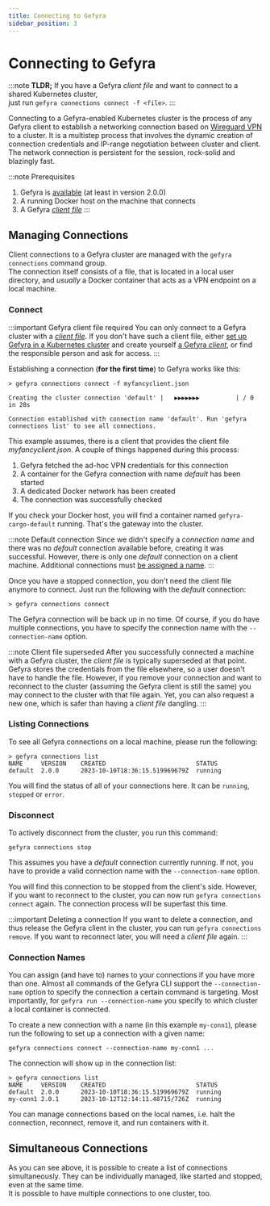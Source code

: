 ```yaml
---
title: Connecting to Gefyra
sidebar_position: 3
---
```


# Connecting to Gefyra

:::note **TLDR;**
If you have a Gefyra *client file* and want to connect to a shared Kubernetes cluster,   
just run `gefyra connections connect -f <file>`.
::: 

Connecting to a Gefyra-enabled Kubernetes cluster is the process of any Gefyra client to establish a networking connection based on [Wireguard VPN](https://www.wireguard.com/) to a cluster. It is a multistep process that involves the dynamic creation of connection credentials and IP-range negotiation
between cluster and client. The network connection is persistent for the session, rock-solid and blazingly fast.

:::note Prerequisites
1. Gefyra is [available](https://gefyra.dev/installation) (at least in version 2.0.0)
2. A running Docker host on the machine that connects  
3. A Gefyra [*client file*](/docs/shared-environments/clients#a-default-client-file)
:::

## Managing Connections
Client connections to a Gefyra cluster are managed with the `gefyra connections` command group.  
The connection itself consists of a file, that is located in a local user directory, and *usually* a 
Docker container that acts as a VPN endpoint on a local machine.

### Connect
:::important Gefyra client file required
You can only connect to a Gefyra cluster with a [*client file*](/docs/shared-environments/clients#distributing-the-client-file). 
If you don't have such a client file, either [set up Gefyra in a Kubernetes cluster](/docs/shared-environments/installation) and create yourself
[a Gefyra *client*](/docs/shared-environments/clients#creating-a-gefyra-client), or find the responsible person and ask for access.
:::

Establishing a connection (**for the first time**) to Gefyra works like this:
```
> gefyra connections connect -f myfancyclient.json

Creating the cluster connection 'default' |   ▶▶▶▶▶▶▶          | / 0 in 28s

Connection established with connection name 'default'. Run 'gefyra connections list' to see all connections.
```
This example assumes, there is a client that provides the client file *myfancyclient.json*. A couple of things happened during this process:

1. Gefyra fetched the ad-hoc VPN credentials for this connection
2. A container for the Gefyra connection with name *default* has been started
3. A dedicated Docker network has been created
3. The connection was successfully checked

If you check your Docker host, you will find a container named `gefyra-cargo-default` running. That's the gateway into the cluster.

:::note Default connection
Since we didn't specify a *connection name* and there was no *default* connection available before, creating it was successful. However, there
is only one *default* connection on a client machine. Additional connections must [be assigned a name](#connection-names).
:::

Once you have a stopped connection, you don't need the client file anymore to connect. Just run the following with the *default* connection:
```
> gefyra connections connect
```
The Gefyra connection will be back up in no time. Of course, if you do have multiple connections, you have to specify the connection name with the
`--connection-name` option.

:::note Client file superseded
After you successfully connected a machine with a Gefyra cluster, the *client file* is typically superseded at that point. Gefyra stores the 
credentials from the file elsewhere, so a user doesn't have to handle the file. However, if you remove your connection and want to reconnect 
to the cluster (assuming the Gefyra client is still the same) you may connect to the cluster with that file again. Yet, you can also request a 
new one, which is safer than having a *client file* dangling.
:::

### Listing Connections
To see all Gefyra connections on a local machine, please run the following:
```
> gefyra connections list
NAME     VERSION    CREATED                         STATUS
default  2.0.0      2023-10-10T18:36:15.519969679Z  running
```

You will find the status of all of your connections here. It can be `running`, `stopped` or `error`.

### Disconnect
To actively disconnect from the cluster, you run this command:
```
gefyra connections stop
```
This assumes you have a *default* connection currently running. If not, you have to provide a valid connection name with the `--connection-name` option.

You will find this connection to be stopped from the client's side. However, if you want to reconnect to the cluster, you can now run `gefyra connections connect` again. The connection process will be superfast this time.

:::important Deleting a connection
If you want to delete a connection, and thus release the Gefyra client in the cluster, you can run `gefyra connections remove`. If you want to reconnect 
later, you will need a *client file* again.
:::

### Connection Names
You can assign (and have to) names to your connections if you have more than one. Almost all commands of the Gefyra CLI support
the `--connection-name` option to specify the connection a certain command is targeting. Most importantly, for
`gefyra run --connection-name` you specify to which cluster a local container is connected.

To create a new connection with a name (in this example `my-conn1`), please run the following to set up a connection with a given name:
```
gefyra connections connect --connection-name my-conn1 ... 
```

The connection will show up in the connection list:
```
> gefyra connections list
NAME     VERSION    CREATED                         STATUS
default  2.0.0      2023-10-10T18:36:15.519969679Z  running
my-conn1 2.0.1      2023-10-12T12:14:11.48715/726Z  running
```

You can manage connections based on the local names, i.e. halt the connection, reconnect, remove it, and run containers with it.


## Simultaneous Connections
As you can see above, it is possible to create a list of connections simultaneously. They can be individually managed, like started and stopped, even at the same time.  
It is possible to have multiple connections to one cluster, too.

